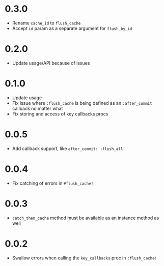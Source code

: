 # 0.3.0
- Rename `cache_id` to `flush_cache`
- Accept `id` param as a separate argument for `flush_by_id`

# 0.2.0

- Update usage/API because of issues

# 0.1.0

- Update usage
- Fix issue where `:flush_cache` is being defined as an `:after_commit` callback no matter what
- Fix storing and access of key callbacks procs

# 0.0.5

- Add callback support, like `after_commit: :flush_all!`

# 0.0.4

- Fix catching of errors in `#flush_cache!`

# 0.0.3

- `catch_then_cache` method must be available as an instance method as well

# 0.0.2

- Swallow errors when calling the `key_callbacks` proc in `:flush_cache!`
